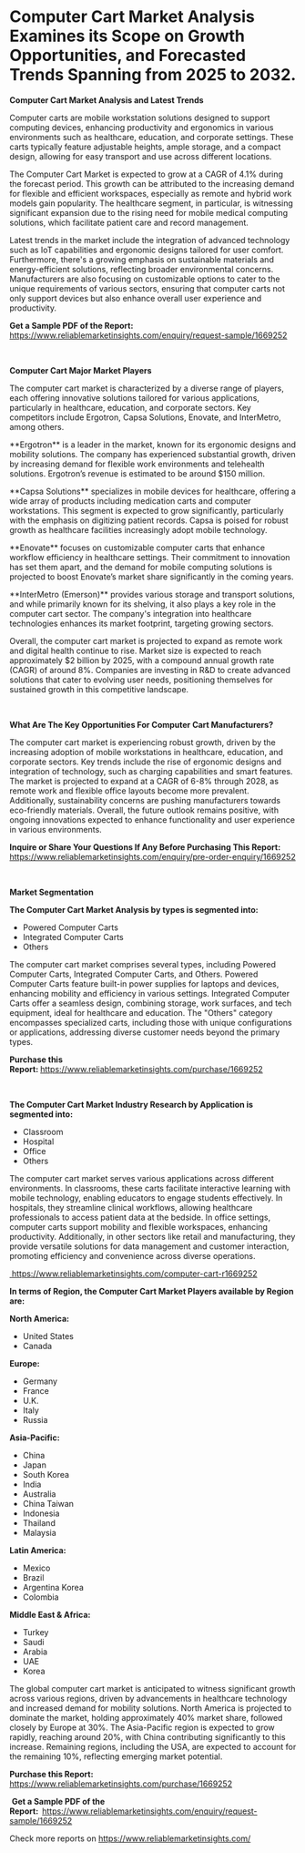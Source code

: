 <p><h1>Computer Cart Market Analysis Examines its Scope on Growth Opportunities, and Forecasted Trends Spanning from 2025 to 2032.</h1></p><p><strong>Computer Cart Market Analysis and Latest Trends</strong></p>
<p><p>Computer carts are mobile workstation solutions designed to support computing devices, enhancing productivity and ergonomics in various environments such as healthcare, education, and corporate settings. These carts typically feature adjustable heights, ample storage, and a compact design, allowing for easy transport and use across different locations.</p><p>The Computer Cart Market is expected to grow at a CAGR of 4.1% during the forecast period. This growth can be attributed to the increasing demand for flexible and efficient workspaces, especially as remote and hybrid work models gain popularity. The healthcare segment, in particular, is witnessing significant expansion due to the rising need for mobile medical computing solutions, which facilitate patient care and record management.</p><p>Latest trends in the market include the integration of advanced technology such as IoT capabilities and ergonomic designs tailored for user comfort. Furthermore, there's a growing emphasis on sustainable materials and energy-efficient solutions, reflecting broader environmental concerns. Manufacturers are also focusing on customizable options to cater to the unique requirements of various sectors, ensuring that computer carts not only support devices but also enhance overall user experience and productivity.</p></p>
<p><strong>Get a Sample PDF of the Report:&nbsp;</strong> <a href="https://www.reliablemarketinsights.com/enquiry/request-sample/1669252?utm_campaign=2382&utm_medium=2&utm_source=Github&utm_content=ia&utm_term=17022025&utm_id=computer-cart">https://www.reliablemarketinsights.com/enquiry/request-sample/1669252</a></p>
<p>&nbsp;</p>
<p><strong>Computer Cart Major Market Players</strong></p>
<p><p>The computer cart market is characterized by a diverse range of players, each offering innovative solutions tailored for various applications, particularly in healthcare, education, and corporate sectors. Key competitors include Ergotron, Capsa Solutions, Enovate, and InterMetro, among others.</p><p>**Ergotron** is a leader in the market, known for its ergonomic designs and mobility solutions. The company has experienced substantial growth, driven by increasing demand for flexible work environments and telehealth solutions. Ergotron’s revenue is estimated to be around $150 million. </p><p>**Capsa Solutions** specializes in mobile devices for healthcare, offering a wide array of products including medication carts and computer workstations. This segment is expected to grow significantly, particularly with the emphasis on digitizing patient records. Capsa is poised for robust growth as healthcare facilities increasingly adopt mobile technology.</p><p>**Enovate** focuses on customizable computer carts that enhance workflow efficiency in healthcare settings. Their commitment to innovation has set them apart, and the demand for mobile computing solutions is projected to boost Enovate’s market share significantly in the coming years.</p><p>**InterMetro (Emerson)** provides various storage and transport solutions, and while primarily known for its shelving, it also plays a key role in the computer cart sector. The company's integration into healthcare technologies enhances its market footprint, targeting growing sectors.</p><p>Overall, the computer cart market is projected to expand as remote work and digital health continue to rise. Market size is expected to reach approximately $2 billion by 2025, with a compound annual growth rate (CAGR) of around 8%. Companies are investing in R&D to create advanced solutions that cater to evolving user needs, positioning themselves for sustained growth in this competitive landscape.</p></p>
<p>&nbsp;</p>
<p><strong>What Are The Key Opportunities For Computer Cart Manufacturers?</strong></p>
<p><p>The computer cart market is experiencing robust growth, driven by the increasing adoption of mobile workstations in healthcare, education, and corporate sectors. Key trends include the rise of ergonomic designs and integration of technology, such as charging capabilities and smart features. The market is projected to expand at a CAGR of 6-8% through 2028, as remote work and flexible office layouts become more prevalent. Additionally, sustainability concerns are pushing manufacturers towards eco-friendly materials. Overall, the future outlook remains positive, with ongoing innovations expected to enhance functionality and user experience in various environments.</p></p>
<p><strong>Inquire or Share Your Questions If Any Before Purchasing This Report:</strong> <a href="https://www.reliablemarketinsights.com/enquiry/pre-order-enquiry/1669252?utm_campaign=2382&utm_medium=2&utm_source=Github&utm_content=ia&utm_term=17022025&utm_id=computer-cart">https://www.reliablemarketinsights.com/enquiry/pre-order-enquiry/1669252</a></p>
<p>&nbsp;</p>
<p><strong>Market Segmentation</strong></p>
<p><strong>The Computer Cart Market Analysis by types is segmented into:</strong></p>
<p><ul><li>Powered Computer Carts</li><li>Integrated Computer Carts</li><li>Others</li></ul></p>
<p><p>The computer cart market comprises several types, including Powered Computer Carts, Integrated Computer Carts, and Others. Powered Computer Carts feature built-in power supplies for laptops and devices, enhancing mobility and efficiency in various settings. Integrated Computer Carts offer a seamless design, combining storage, work surfaces, and tech equipment, ideal for healthcare and education. The "Others" category encompasses specialized carts, including those with unique configurations or applications, addressing diverse customer needs beyond the primary types.</p></p>
<p><strong>Purchase this Report:&nbsp;</strong><a href="https://www.reliablemarketinsights.com/purchase/1669252?utm_campaign=2382&utm_medium=2&utm_source=Github&utm_content=ia&utm_term=17022025&utm_id=computer-cart">https://www.reliablemarketinsights.com/purchase/1669252</a></p>
<p>&nbsp;</p>
<p><strong>The Computer Cart Market Industry Research by Application is segmented into:</strong></p>
<p><ul><li>Classroom</li><li>Hospital</li><li>Office</li><li>Others</li></ul></p>
<p><p>The computer cart market serves various applications across different environments. In classrooms, these carts facilitate interactive learning with mobile technology, enabling educators to engage students effectively. In hospitals, they streamline clinical workflows, allowing healthcare professionals to access patient data at the bedside. In office settings, computer carts support mobility and flexible workspaces, enhancing productivity. Additionally, in other sectors like retail and manufacturing, they provide versatile solutions for data management and customer interaction, promoting efficiency and convenience across diverse operations.</p></p>
<p><a href="https://www.reliablemarketinsights.com/computer-cart-r1669252?utm_campaign=2382&utm_medium=2&utm_source=Github&utm_content=ia&utm_term=17022025&utm_id=computer-cart">&nbsp;https://www.reliablemarketinsights.com/computer-cart-r1669252</a></p>
<p><strong>In terms of Region, the Computer Cart Market Players available by Region are:</strong></p>
<p>
    <p> <strong> North America: </strong>
        <ul>
            <li>United States</li>
            <li>Canada</li>
        </ul>
        </p> 
    <p> <strong> Europe: </strong>
        <ul>
            <li>Germany</li>
            <li>France</li>
            <li>U.K.</li>
            <li>Italy</li>
            <li>Russia</li>
        </ul>
        </p> 
    <p> <strong> Asia-Pacific: </strong>
        <ul>
            <li>China</li>
            <li>Japan</li>
            <li>South Korea</li>
            <li>India</li>
            <li>Australia</li>
            <li>China Taiwan</li>
            <li>Indonesia</li>
            <li>Thailand</li>
            <li>Malaysia</li>
        </ul>
        </p> 
    <p> <strong> Latin America: </strong>
        <ul>
            <li>Mexico</li>
            <li>Brazil</li>
            <li>Argentina Korea</li>
            <li>Colombia</li>
        </ul>
        </p> 
    <p> <strong> Middle East & Africa: </strong>
        <ul>
            <li>Turkey</li>
            <li>Saudi</li>
            <li>Arabia</li>
            <li>UAE</li>
            <li>Korea</li>
        </ul>
    </p>
    </p>
<p><p>The global computer cart market is anticipated to witness significant growth across various regions, driven by advancements in healthcare technology and increased demand for mobility solutions. North America is projected to dominate the market, holding approximately 40% market share, followed closely by Europe at 30%. The Asia-Pacific region is expected to grow rapidly, reaching around 20%, with China contributing significantly to this increase. Remaining regions, including the USA, are expected to account for the remaining 10%, reflecting emerging market potential.</p></p>
<p><strong>Purchase this Report: </strong><a href="https://www.reliablemarketinsights.com/purchase/1669252?utm_campaign=2382&utm_medium=2&utm_source=Github&utm_content=ia&utm_term=17022025&utm_id=computer-cart">https://www.reliablemarketinsights.com/purchase/1669252</a></p>
<p>&nbsp;<strong>Get a Sample PDF of the Report:&nbsp;&nbsp;</strong><a href="https://www.reliablemarketinsights.com/enquiry/request-sample/1669252?utm_campaign=2382&utm_medium=2&utm_source=Github&utm_content=ia&utm_term=17022025&utm_id=computer-cart">https://www.reliablemarketinsights.com/enquiry/request-sample/1669252</a></p>
<p><strong></strong></p>
<p>Check more reports on <a href="https://www.reliablemarketinsights.com/?utm_campaign=2382&utm_medium=2&utm_source=Github&utm_content=ia&utm_term=17022025&utm_id=computer-cart">https://www.reliablemarketinsights.com/</a></p>